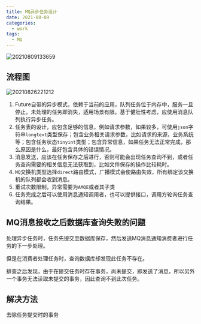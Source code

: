 ```yaml
---
title: MQ异步任务设计
date: 2021-08-09
categories:
  - work
tags:
  - MQ
---
```



![20210809133659](https://gitee.com/snowyan/image/raw/master/2021/20210809133659.jpg)

<!-- more -->

## 流程图

![20210826221212](https://gitee.com/snowyan/image/raw/master/2021/20210826221212.png)

1. Future自带的异步模式，依赖于当前的应用，队列任务位于内存中，服务一旦停止，未处理的任务即消失，适用场景有限。基于健壮性考虑，应使用消息队列执行异步任务。
2. 任务表的设计，应包含足够的信息，例如请求参数，如果较多，可使用`json`字符串`longtext`类型保存；包含业务相关请求参数，比如请求的来源，业务系统等；包含任务状态`tinyint`类型；包含异常信息，如果任务无法正常完成，那么原因是什么，最好包含具体的错误情况。
3. 消息发送，应该在任务保存之后进行，否则可能会出现任务查询不到，或者任务查询需要的相关信息无法获取到，比如文件保存的操作比较耗时。
4. `MQ`交换机类型选择`direct`路由模式，广播模式会使路由失效，所有绑定该交换机的队列都会收到消息。
5. 重试次数限制，异常需要为`AMQE`或者其子类
6. 任务完成之后可以使用消息通知调用者，也可以提供接口，调用方轮询任务查询结果。

## MQ消息接收之后数据库查询失败的问题

处理异步任务时，任务先提交至数据库保存，然后发送MQ消息通知消费者进行任务的下一步处理。

但是在消费者处理任务时，查询数据库却发现此任务不存在。

排查之后发现，由于在提交任务时存在事务，尚未提交，即发送了消息，所以另外一个事务无法读取未提交的事务，因此查询不到此次任务。


## 解决方法

去除任务提交时的事务
